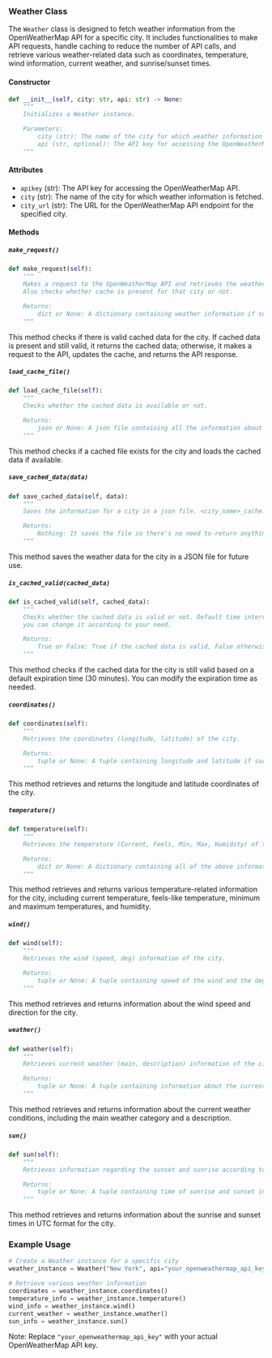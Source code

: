 ### Weather Class

The `Weather` class is designed to fetch weather information from the OpenWeatherMap API for a specific city. It includes functionalities to make API requests, handle caching to reduce the number of API calls, and retrieve various weather-related data such as coordinates, temperature, wind information, current weather, and sunrise/sunset times.

#### Constructor

```python
def __init__(self, city: str, api: str) -> None:
    """
    Initializes a Weather instance.

    Parameters:
        city (str): The name of the city for which weather information is to be fetched.
        api (str, optional): The API key for accessing the OpenWeatherMap API. Defaults to a sample key.
    """
```

#### Attributes

- `apikey` (str): The API key for accessing the OpenWeatherMap API.
- `city` (str): The name of the city for which weather information is fetched.
- `city_url` (str): The URL for the OpenWeatherMap API endpoint for the specified city.

#### Methods

##### `make_request()`

```python
def make_request(self):
    """
    Makes a request to the OpenWeatherMap API and retrieves the weather information. 
    Also checks whether cache is present for that city or not.

    Returns:
        dict or None: A dictionary containing weather information if successful, None otherwise.
    """
```

This method checks if there is valid cached data for the city. If cached data is present and still valid, it returns the cached data; otherwise, it makes a request to the API, updates the cache, and returns the API response.

##### `load_cache_file()`

```python
def load_cache_file(self):
    """
    Checks whether the cached data is available or not.

    Returns:
        json or None: A json file containing all the information about the weather.
    """
```

This method checks if a cached file exists for the city and loads the cached data if available.

##### `save_cached_data(data)`

```python
def save_cached_data(self, data):
    """
    Saves the information for a city in a json file. <city_name>_cache.json is the file name.

    Returns:
        Nothing: It saves the file so there's no need to return anything.
    """
```

This method saves the weather data for the city in a JSON file for future use.

##### `is_cached_valid(cached_data)`

```python
def is_cached_valid(self, cached_data):
    """
    Checks whether the cached data is valid or not. Default time interval is 30 minutes, 
    you can change it according to your need.

    Returns:
        True or False: True if the cached data is valid, False otherwise.
    """
```

This method checks if the cached data for the city is still valid based on a default expiration time (30 minutes). You can modify the expiration time as needed.

##### `coordinates()`

```python
def coordinates(self):
    """
    Retrieves the coordinates (longitude, latitude) of the city.

    Returns:
        tuple or None: A tuple containing longitude and latitude if successful, None otherwise.
    """
```

This method retrieves and returns the longitude and latitude coordinates of the city.

##### `temperature()`

```python
def temperature(self):
    """
    Retrieves the temperature (Current, Feels, Min, Max, Humidity) of the city.

    Returns:
        dict or None: A dictionary containing all of the above information in the same order.
    """
```

This method retrieves and returns various temperature-related information for the city, including current temperature, feels-like temperature, minimum and maximum temperatures, and humidity.

##### `wind()`

```python
def wind(self):
    """
    Retrieves the wind (speed, deg) information of the city.

    Returns:
        tuple or None: A tuple containing speed of the wind and the degree from where it's coming.
    """
```

This method retrieves and returns information about the wind speed and direction for the city.

##### `weather()`

```python
def weather(self):
    """
    Retrieves current weather (main, description) information of the city.

    Returns:
        tuple or None: A tuple containing information about the current weather of the city.
    """
```

This method retrieves and returns information about the current weather conditions, including the main weather category and a description.

##### `sun()`

```python
def sun(self):
    """
    Retrieves information regarding the sunset and sunrise according to UTC format.

    Returns:
        tuple or None: A tuple containing time of sunrise and sunset in UTC format.
    """
```

This method retrieves and returns information about the sunrise and sunset times in UTC format for the city.

### Example Usage

```python
# Create a Weather instance for a specific city
weather_instance = Weather("New York", api="your_openweathermap_api_key")

# Retrieve various weather information
coordinates = weather_instance.coordinates()
temperature_info = weather_instance.temperature()
wind_info = weather_instance.wind()
current_weather = weather_instance.weather()
sun_info = weather_instance.sun()
```

Note: Replace `"your_openweathermap_api_key"` with your actual OpenWeatherMap API key.
